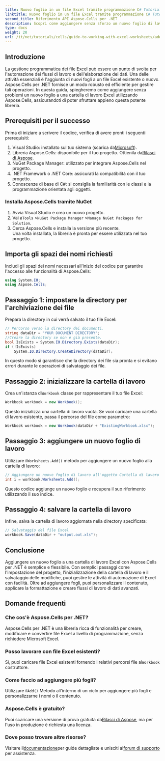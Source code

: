 ```yaml
---
title: Nuovo foglio in un file Excel tramite programmazione C# Tutorial
linktitle: Nuovo foglio in un file Excel tramite programmazione C# Tutorial
second_title: Riferimento API Aspose.Cells per .NET
description: Scopri come aggiungere senza sforzo un nuovo foglio di lavoro a un file Excel usando Aspose.Cells per .NET. Questa guida completa fornisce un approccio passo dopo passo, esempi di codice e suggerimenti utili.
type: docs
weight: 20
url: /it/net/tutorials/cells/guide-to-working-with-excel-worksheets/add-new-sheet-to-excel-file-csharp-tutorial/
---
```

## Introduzione

La gestione programmatica dei file Excel può essere un punto di svolta per l'automazione dei flussi di lavoro e dell'elaborazione dei dati. Una delle attività essenziali è l'aggiunta di nuovi fogli a un file Excel esistente o nuovo. Aspose.Cells per .NET fornisce un modo robusto ed efficiente per gestire tali operazioni. In questa guida, spiegheremo come aggiungere senza problemi un nuovo foglio a una cartella di lavoro Excel utilizzando Aspose.Cells, assicurandoti di poter sfruttare appieno questa potente libreria.

## Prerequisiti per il successo

Prima di iniziare a scrivere il codice, verifica di avere pronti i seguenti prerequisiti:

1.  Visual Studio: installato sul tuo sistema (scarica da[Microsoft](https://visualstudio.microsoft.com/)).
2.  Libreria Aspose.Cells: disponibile per il tuo progetto. Ottienila da[Rilasci di Aspose](https://releases.aspose.com/cells/net/).
3. NuGet Package Manager: utilizzato per integrare Aspose.Cells nel progetto.
4. .NET Framework o .NET Core: assicurati la compatibilità con il tuo progetto.
5. Conoscenze di base di C#: si consiglia la familiarità con le classi e la programmazione orientata agli oggetti.

### Installa Aspose.Cells tramite NuGet

1. Avvia Visual Studio e crea un nuovo progetto.
2.  Vai a`Tools` >`NuGet Package Manager` >`Manage NuGet Packages for Solution`.
3. Cerca Aspose.Cells e installa la versione più recente.  
   Una volta installata, la libreria è pronta per essere utilizzata nel tuo progetto.


## Importa gli spazi dei nomi richiesti

Includi gli spazi dei nomi necessari all'inizio del codice per garantire l'accesso alle funzionalità di Aspose.Cells:

```csharp
using System.IO;
using Aspose.Cells;
```

## Passaggio 1: impostare la directory per l'archiviazione dei file

Prepara la directory in cui verrà salvato il tuo file Excel:

```csharp
// Percorso verso la directory dei documenti.
string dataDir = "YOUR DOCUMENT DIRECTORY";
//Creare la directory se non è già presente.
bool IsExists = System.IO.Directory.Exists(dataDir);
if (!IsExists)
    System.IO.Directory.CreateDirectory(dataDir);
```

In questo modo si garantisce che la directory dei file sia pronta e si evitano errori durante le operazioni di salvataggio dei file.


## Passaggio 2: inizializzare la cartella di lavoro

 Crea un'istanza di`Workbook` classe per rappresentare il tuo file Excel:

```csharp
Workbook workbook = new Workbook();
```

Questo inizializza una cartella di lavoro vuota. Se vuoi caricare una cartella di lavoro esistente, passa il percorso del file come parametro:

```csharp
Workbook workbook = new Workbook(dataDir + "ExistingWorkbook.xlsx");
```


## Passaggio 3: aggiungere un nuovo foglio di lavoro

 Utilizzare il`Worksheets.Add()` metodo per aggiungere un nuovo foglio alla cartella di lavoro:

```csharp
// Aggiungere un nuovo foglio di lavoro all'oggetto Cartella di lavoro
int i = workbook.Worksheets.Add();
```

Questo codice aggiunge un nuovo foglio e recupera il suo riferimento utilizzando il suo indice.


## Passaggio 4: salvare la cartella di lavoro

Infine, salva la cartella di lavoro aggiornata nella directory specificata:

```csharp
// Salvataggio del file Excel
workbook.Save(dataDir + "output.out.xls");
```

## Conclusione

Aggiungere un nuovo foglio a una cartella di lavoro Excel con Aspose.Cells per .NET è semplice e flessibile. Con semplici passaggi come l'impostazione del progetto, l'inizializzazione della cartella di lavoro e il salvataggio delle modifiche, puoi gestire le attività di automazione di Excel con facilità. Oltre ad aggiungere fogli, puoi personalizzare il contenuto, applicare la formattazione e creare flussi di lavoro di dati avanzati.

## Domande frequenti

### Che cos'è Aspose.Cells per .NET?

Aspose.Cells per .NET è una libreria ricca di funzionalità per creare, modificare e convertire file Excel a livello di programmazione, senza richiedere Microsoft Excel.

### Posso lavorare con file Excel esistenti?

 Sì, puoi caricare file Excel esistenti fornendo i relativi percorsi file al`Workbook` costruttore.

### Come faccio ad aggiungere più fogli?

 Utilizzare il`Add()` Metodo all'interno di un ciclo per aggiungere più fogli e personalizzarne i nomi o il contenuto.

### Aspose.Cells è gratuito?

 Puoi scaricare una versione di prova gratuita da[Rilasci di Aspose](https://releases.aspose.com/), ma per l'uso in produzione è richiesta una licenza.

### Dove posso trovare altre risorse?

 Visitare il[documentazione](https://reference.aspose.com/cells/net/)per guide dettagliate e unisciti al[forum di supporto](https://forum.aspose.com/c/cells/9) per assistenza.